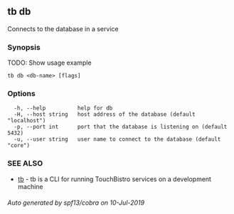 ## tb db

Connects to the database in a service

### Synopsis

TODO: Show usage example

```
tb db <db-name> [flags]
```

### Options

```
  -h, --help          help for db
  -H, --host string   host address of the database (default "localhost")
  -p, --port int      port that the database is listening on (default 5432)
  -u, --user string   user name to connect to the database (default "core")
```

### SEE ALSO

* [tb](tb.md)	 - tb is a CLI for running TouchBistro services on a development machine

###### Auto generated by spf13/cobra on 10-Jul-2019
